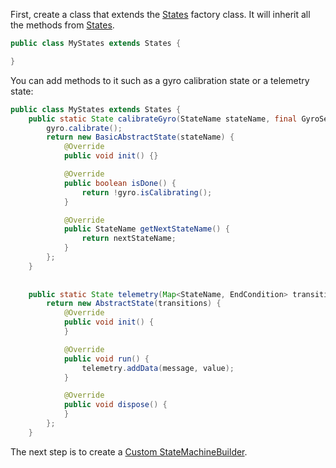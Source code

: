 First, create a class that extends the [States](States.md) factory class. It will inherit all the methods from [States](States.md).
```java
public class MyStates extends States {

}
```

You can add methods to it such as a gyro calibration state or a telemetry state:
```java
public class MyStates extends States {
    public static State calibrateGyro(StateName stateName, final GyroSensor gyro, final StateName nextStateName){
        gyro.calibrate();
        return new BasicAbstractState(stateName) {
            @Override
            public void init() {}

            @Override
            public boolean isDone() {
                return !gyro.isCalibrating();
            }

            @Override
            public StateName getNextStateName() {
                return nextStateName;
            }
        };
    }
    
    
    public static State telemetry(Map<StateName, EndCondition> transitions, final String message, final double value) {
        return new AbstractState(transitions) {
            @Override
            public void init() {
            }

            @Override
            public void run() {
                telemetry.addData(message, value);
            }

            @Override
            public void dispose() {
            }
        };
    }
```

The next step is to create a [Custom StateMachineBuilder](Custom-StateMachineBuilder.md).
